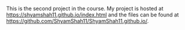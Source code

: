 This is the second project in the course. My project is hosted at https://shyamshah11.github.io/index.html and the files can be found at https://github.com/ShyamShah11/ShyamShah11.github.io/.